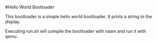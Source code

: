 #Hello World Bootloader

This bootloader is a simple hello world bootloader.
It prints a string to the display.

Executing run.sh will compile the bootloader with nasm and run it with qemu.